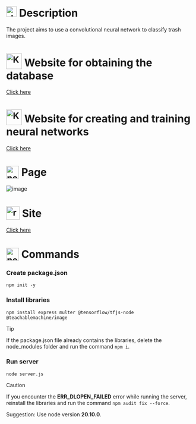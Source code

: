 # <img src="https://github.com/user-attachments/assets/caabfdf0-0f9e-44a3-8200-c6579fe87887" alt="description icon" width="28"> Description
The project aims to use a convolutional neural network to classify trash images.

# <sub><img src="https://img.icons8.com/?size=100&id=bMncK0wGFANA&format=png&color=000000" alt="Kaggle icon" width="42"></sub> Website for obtaining the database
[Click here](https://www.kaggle.com/datasets)

# <sub><img src="https://img.icons8.com/?size=100&id=9BozhiQDmlPL&format=png&color=000000" alt="Kaggle icon" width="42"></sub> Website for creating and training neural networks
[Click here](https://teachablemachine.withgoogle.com/)

# <sub><img src="https://img.icons8.com/?size=100&id=6Q2SAdhaPhXM&format=png&color=000000" alt="neural network icon" width="34"></sub> Page
![image](https://github.com/user-attachments/assets/4fae89dc-cac1-4e8d-a060-3748021dce3c)

# <sub><img src="https://img.icons8.com/?size=100&id=X7o0iyH8vbrC&format=png&color=000000" alt="recycle icon" width="36"></sub> Site
[Click here](https://trashclassifiernn.onrender.com/)

# <sub><img src="https://img.icons8.com/?size=100&id=nuPce-GYYZeC&format=png&color=000000" alt="neural network icon" width="34"></sub> Commands
### Create package.json
```
npm init -y
```
### Install libraries
```
npm install express multer @tensorflow/tfjs-node @teachablemachine/image
```

> [!TIP]
> If the package.json file already contains the libraries, delete the node_modules folder and run the command `npm i`.

### Run server
```
node server.js
```

> [!CAUTION]
> If you encounter the **ERR_DLOPEN_FAILED** error while running the server, reinstall the libraries and run the command `npm audit fix --force`.
> 
> Suggestion: Use node version **20.10.0**.
